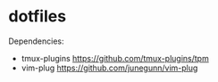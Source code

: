 # dotfiles

Dependencies:
- tmux-plugins https://github.com/tmux-plugins/tpm
- vim-plug https://github.com/junegunn/vim-plug
